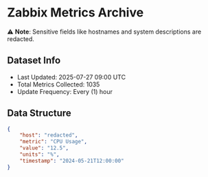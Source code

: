 # Zabbix Metrics Archive

⚠️ **Note**: Sensitive fields like hostnames and system descriptions are redacted.

## Dataset Info
- Last Updated: 2025-07-27 09:00 UTC
- Total Metrics Collected: 1035
- Update Frequency: Every (1) hour

## Data Structure
```json
{
    "host": "redacted",
    "metric": "CPU Usage",
    "value": "12.5",
    "units": "%",
    "timestamp": "2024-05-21T12:00:00"
}
```
